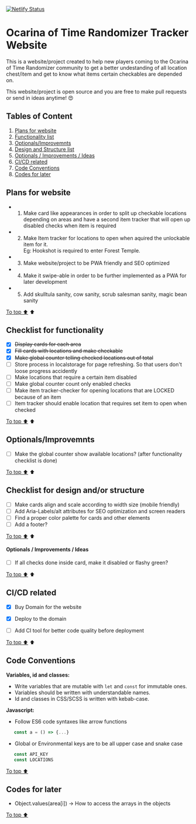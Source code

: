 [![Netlify Status](https://api.netlify.com/api/v1/badges/efbc2191-12d0-46aa-9277-96192dd39533/deploy-status)](https://app.netlify.com/sites/zelda-tracker/deploys)

# Ocarina of Time Randomizer Tracker Website
This is a website/project created to help new players coming to the Ocarina of Time Randomizer community to get a better undestanding of all location chest/item and get to know what items certain checkables are depended on. 

This website/project is open source and you are free to make pull requests or send in ideas anytime! :heart_eyes:

## Tables of Content
1. [Plans for website](#Plans-for-website)
2. [Functionality list](#Checklist-for-functionality)
3. [Optionals/Improvemnts](#Optionals/Improvemnts)
4. [Design and Structure list](#Checklist-for-design-and/or-structure)
5. [Optionals / Improvements / Ideas](#Optionals-/-Improvements-/-Ideas)
6. [CI/CD related](#CI/CD-related)
7. [Code Conventions](#Code-Conventions)
8. [Codes for later](#Codes-for-later)

## Plans for website
- 1. Make card like appearances in order to split up checkable locations depending on areas and have a second item tracker that will open up disabled checks when item is required

- 2. Make Item tracker for locations to open when aquired the unlockable item for it.<br>
Eg: Hookshot is required to enter Forest Temple.

- 3. Make website/project to be PWA friendly and SEO optimized

- 4. Make it swipe-able in order to be further implemented as a PWA for later development

- 5. Add skulltula sanity, cow sanity, scrub salesman sanity, magic bean sanity

[To top :arrow_up:](#Ocarina-of-Time-Randomizer-Tracker-Website)  :arrow_up:

## Checklist for functionality
- [x] ~~Display cards for each area~~
- [x] ~~Fill cards with locations and make checkable~~
- [x] ~~Make global counter telling checked locations out of total~~
- [ ] Store process in localstorage for page refreshing. So that users don't loose progress accidently
- [ ] Make locations that require a certain item disabled
- [ ] Make global counter count only enabled checks
- [ ] Make item tracker-checker for opening locations that are LOCKED because of an item
- [ ] Item tracker should enable location that requires set item to open when checked

[To top :arrow_up:](#Ocarina-of-Time-Randomizer-Tracker-Website)  :arrow_up:
## Optionals/Improvemnts
- [ ] Make the global counter show available locations? (after functionality checklist is done)

[To top :arrow_up:](#Ocarina-of-Time-Randomizer-Tracker-Website)  :arrow_up:
## Checklist for design and/or structure
- [ ] Make cards align and scale according to width size (mobile friendly)
- [ ] Add Aria-Labels/alt attributes for SEO optimization and screen readers
- [ ] Find a proper color palette for cards and other elements
- [ ] Add a footer?

[To top :arrow_up:](#Ocarina-of-Time-Randomizer-Tracker-Website)  :arrow_up:
#### Optionals / Improvements / Ideas
- [ ] If all checks done inside card, make it disabled or flashy green?


[To top :arrow_up:](#Ocarina-of-Time-Randomizer-Tracker-Website)  :arrow_up:
## CI/CD related
- [x] Buy Domain for the website
- [x] Deploy to the domain
- [ ] Add CI tool for better code quality before deployment


[To top :arrow_up:](#Ocarina-of-Time-Randomizer-Tracker-Website)  :arrow_up:
## Code Conventions
**Variables, id and classes:**<br>
- Write variables that are mutable with `let` and `const` for immutable ones.
- Variables should be written with understandable names.
- Id and classes in CSS/SCSS is written with kebab-case.

**Javascript:**<br>
- Follow ES6 code syntaxes like arrow functions
 ```jsx
    const a = () => {...} 
 ```
 - Global or Environmental keys are to be all upper case and snake case
 ```jsx
    const API_KEY 
    const LOCATIONS 
 ```

[To top :arrow_up:](#Ocarina-of-Time-Randomizer-Tracker-Website) 

## Codes for later
- Object.values(area[i]) -> How to access the arrays in the objects

[To top :arrow_up:](#Ocarina-of-Time-Randomizer-Tracker-Website)  